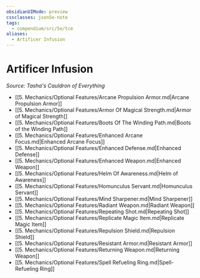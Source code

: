 ```yaml
---
obsidianUIMode: preview
cssclasses: json5e-note
tags:
  - compendium/src/5e/tce
aliases:
  - Artificer Infusion
---
```

# Artificer Infusion
*Source: Tasha's Cauldron of Everything* 

- [[5. Mechanics/Optional Features/Arcane Propulsion Armor.md\|Arcane Propulsion Armor]]
- [[5. Mechanics/Optional Features/Armor Of Magical Strength.md\|Armor of Magical Strength]]
- [[5. Mechanics/Optional Features/Boots Of The Winding Path.md\|Boots of the Winding Path]]
- [[5. Mechanics/Optional Features/Enhanced Arcane Focus.md\|Enhanced Arcane Focus]]
- [[5. Mechanics/Optional Features/Enhanced Defense.md\|Enhanced Defense]]
- [[5. Mechanics/Optional Features/Enhanced Weapon.md\|Enhanced Weapon]]
- [[5. Mechanics/Optional Features/Helm Of Awareness.md\|Helm of Awareness]]
- [[5. Mechanics/Optional Features/Homunculus Servant.md\|Homunculus Servant]]
- [[5. Mechanics/Optional Features/Mind Sharpener.md\|Mind Sharpener]]
- [[5. Mechanics/Optional Features/Radiant Weapon.md\|Radiant Weapon]]
- [[5. Mechanics/Optional Features/Repeating Shot.md\|Repeating Shot]]
- [[5. Mechanics/Optional Features/Replicate Magic Item.md\|Replicate Magic Item]]
- [[5. Mechanics/Optional Features/Repulsion Shield.md\|Repulsion Shield]]
- [[5. Mechanics/Optional Features/Resistant Armor.md\|Resistant Armor]]
- [[5. Mechanics/Optional Features/Returning Weapon.md\|Returning Weapon]]
- [[5. Mechanics/Optional Features/Spell Refueling Ring.md\|Spell-Refueling Ring]]
